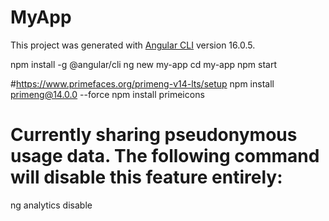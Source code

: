 # MyApp

This project was generated with [Angular CLI](https://github.com/angular/angular-cli) version 16.0.5.

npm install -g @angular/cli
ng new my-app
cd my-app
npm start

#https://www.primefaces.org/primeng-v14-lts/setup
 npm install primeng@14.0.0 --force
 npm install primeicons

# Currently sharing pseudonymous usage data. The following command will disable this feature entirely:
ng analytics disable

